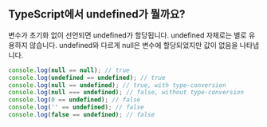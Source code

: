 ## TypeScript에서 undefined가 뭘까요?

변수가 초기화 없이 선언되면 undefined가 할당됩니다. undefined 자체로는 별로 유용하지 않습니다. undefined와 다르게 null은 변수에 할당되었지만 값이 없음을 나타냅니다.

```ts
console.log(null == null); // true
console.log(undefined == undefined); // true
console.log(null == undefined); // true, with type-conversion
console.log(null === undefined); // false, without type-conversion
console.log(0 == undefined); // false
console.log('' == undefined); // false
console.log(false == undefined); // false
```